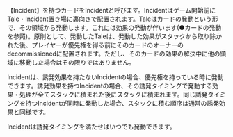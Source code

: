 【Incident】を持つカードをIncidentと呼びます。Incidentはゲーム開始前にTale・Incident置き場に裏向きで配置されます。Taleはカードの発動という形で、その領域から発動します。これには効果の発動が伴います(●カードの発動を参照)。原則として、発動したTaleは、発動した効果がスタックから取り除かれた後、プレイヤーが優先権を得る前にそのカードのオーナーのdecommissionedに配置されます。ただし、そのカードの効果の解決中に他の領域に移動した場合はその限りではありません。

Incidentは、誘発効果を持たないIncidentの場合、優先権を持っている時に発動できます。誘発効果を持つIncidentの場合、その誘発タイミングで発動する効果・処理が全てスタックに積まれた後にスタックに積まれます。同じ誘発タイミングを持つIncidentが同時に発動した場合、スタックに積む順序は通常の誘発効果と同様です。

Incidentは誘発タイミングを満たせばいつでも発動できます。